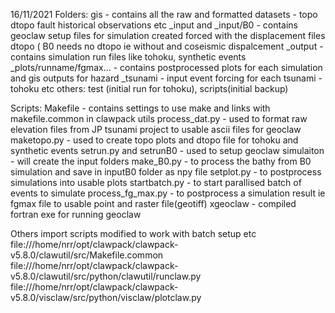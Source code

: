 16/11/2021
Folders:
gis - contains all the raw and formatted datasets - topo dtopo fault historical observations etc
_input and _input/B0 - contains geoclaw setup files for simulation created forced with the displacement files dtopo ( B0 needs no dtopo ie without and coseismic dispalcement
_output - contains simulation run files like tohoku, synthetic events
_plots/runname/fgmax... - contains postprocessed plots for each simulation and gis outputs for hazard
_tsunami - input event forcing for each tsunami - tohoku etc
others: test (initial run for tohoku), scripts(initial backup)

Scripts:
Makefile - contains settings to use make and links with makefile.common in clawpack utils
process_dat.py - used to format raw elevation files from JP tsunami project to usable ascii files for geoclaw
maketopo.py - used to create topo plots and dtopo file for tohoku and synthetic events
setrun.py and setrunB0 - used to setup geoclaw simulaiton - will create the input folders
make_B0.py - to process the bathy from B0 simulation and save in inputB0 folder as npy file
setplot.py - to postprocess simulations into usable plots
startbatch.py - to start parallised batch of events to simulate 
process_fg_max.py - to postprocess a simulation result ie fgmax file to usable point and raster file(geotiff)
xgeoclaw - compiled fortran exe for running geoclaw

Others import scripts modified to work with batch setup etc
file:///home/nrr/opt/clawpack/clawpack-v5.8.0/clawutil/src/Makefile.common
file:///home/nrr/opt/clawpack/clawpack-v5.8.0/clawutil/src/python/clawutil/runclaw.py
file:///home/nrr/opt/clawpack/clawpack-v5.8.0/visclaw/src/python/visclaw/plotclaw.py



 
 
